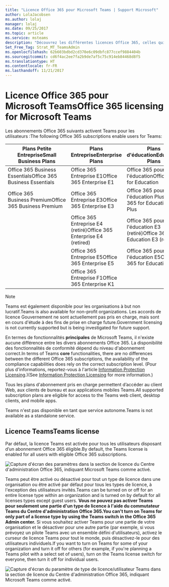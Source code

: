 ```yaml
---
title: "Licence Office 365 pour Microsoft Teams | Support Microsoft"
author: LolaJacobsen
ms.author: lolaj
manager: lolaj
ms.date: 09/25/2017
ms.topic: article
ms.service: msteams
description: "Découvrez les différentes licences Office 365, celles qui activent Microsoft Teams pour les utilisateurs et comment les activer et les désactiver."
Set_Free_Tag: Strat_MT_TeamsAdmin
ms.openlocfilehash: 62b603bdbd2cd370e6c09dbfc877ccef9884404b
ms.sourcegitcommit: cd6f4ac2ee7fa2b9de7af5c75c914eb84468d8f5
ms.translationtype: HT
ms.contentlocale: fr-FR
ms.lasthandoff: 11/21/2017
---
```

<a name="office-365-licensing-for-microsoft-teams"></a><span data-ttu-id="7322f-103">Licence Office 365 pour Microsoft Teams</span><span class="sxs-lookup"><span data-stu-id="7322f-103">Office 365 licensing for Microsoft Teams</span></span>
========================================

<span data-ttu-id="7322f-104">Les abonnements Office 365 suivants activent Teams pour les utilisateurs :</span><span class="sxs-lookup"><span data-stu-id="7322f-104">The following Office 365 subscriptions enable users for Teams:</span></span>

|<span data-ttu-id="7322f-105">Plans Petite Entreprise</span><span class="sxs-lookup"><span data-stu-id="7322f-105">Small Business Plans</span></span>  |<span data-ttu-id="7322f-106">Plans Entreprise</span><span class="sxs-lookup"><span data-stu-id="7322f-106">Enterprise Plans</span></span>  |<span data-ttu-id="7322f-107">Plans d'éducation</span><span class="sxs-lookup"><span data-stu-id="7322f-107">Education Plans</span></span>  |
|---------|---------|---------|
|<span data-ttu-id="7322f-108">Office 365 Business Essentials</span><span class="sxs-lookup"><span data-stu-id="7322f-108">Office 365 Business Essentials</span></span>     |<span data-ttu-id="7322f-109">Office 365 Entreprise E1</span><span class="sxs-lookup"><span data-stu-id="7322f-109">Office 365 Enterprise E1</span></span>         |<span data-ttu-id="7322f-110">Office 365 pour l'éducation</span><span class="sxs-lookup"><span data-stu-id="7322f-110">Office 365 for Education</span></span>         |
|<span data-ttu-id="7322f-111">Office 365 Business Premium</span><span class="sxs-lookup"><span data-stu-id="7322f-111">Office 365 Business Premium</span></span>     |<span data-ttu-id="7322f-112">Office 365 Entreprise E3</span><span class="sxs-lookup"><span data-stu-id="7322f-112">Office 365 Enterprise E3</span></span>         |<span data-ttu-id="7322f-113">Office 365 pour l'éducation Plus</span><span class="sxs-lookup"><span data-stu-id="7322f-113">Office 365 for Education Plus</span></span>         |
|     |<span data-ttu-id="7322f-114">Office 365 Entreprise E4 (retiré)</span><span class="sxs-lookup"><span data-stu-id="7322f-114">Office 365 Enterprise E4 (retired)</span></span>         |<span data-ttu-id="7322f-115">Office 365 pour l'éducation E3 (retiré)</span><span class="sxs-lookup"><span data-stu-id="7322f-115">Office 365 for Education E3 (retired)</span></span>         |
|     |<span data-ttu-id="7322f-116">Office 365 Entreprise E5</span><span class="sxs-lookup"><span data-stu-id="7322f-116">Office 365 Enterprise E5</span></span>         |<span data-ttu-id="7322f-117">Office 365 pour l'éducation E5</span><span class="sxs-lookup"><span data-stu-id="7322f-117">Office 365 for Education E5</span></span>   
      |<span data-ttu-id="7322f-118">Office 365 Entreprise F1</span><span class="sxs-lookup"><span data-stu-id="7322f-118">Office 365 Enterprise K1</span></span> |  |

> [!NOTE]
> <span data-ttu-id="7322f-119">Teams est également disponible pour les organisations à but non lucratif.</span><span class="sxs-lookup"><span data-stu-id="7322f-119">Teams is also available for non-profit organizations.</span></span> <span data-ttu-id="7322f-120">Les accords de licence Gouvernement ne sont actuellement pas pris en charge, mais sont en cours d'étude à des fins de prise en charge future.</span><span class="sxs-lookup"><span data-stu-id="7322f-120">Government licensing is not currently supported but is being investigated for future support.</span></span>
        


<span data-ttu-id="7322f-121">En termes de fonctionnalités **principales** de Microsoft Teams, il n'existe aucune différence entre les divers abonnements Office 365. La disponibilité des fonctionnalités de conformité dépend du niveau d'abonnement correct.</span><span class="sxs-lookup"><span data-stu-id="7322f-121">In terms of Teams **core** functionalities, there are no differences between the different Office 365 subscriptions, the availability of the compliance capabilities does rely on the correct subscription level.</span></span> <span data-ttu-id="7322f-122">(Pour plus d'informations, reportez-vous à l'article [Information Protection Licensing](https://support.office.com/en-us/article/Plan-for-Office-365-security-and-information-protection-capabilities-3d4ac4a1-3920-4ff9-918f-011f3ce60408).)</span><span class="sxs-lookup"><span data-stu-id="7322f-122">(See [Information Protection Licensing](https://support.office.com/en-us/article/Plan-for-Office-365-security-and-information-protection-capabilities-3d4ac4a1-3920-4ff9-918f-011f3ce60408) for more information.)</span></span>

<span data-ttu-id="7322f-123">Tous les plans d'abonnement pris en charge permettent d’accéder au client Web, aux clients de bureau et aux applications mobiles Teams.</span><span class="sxs-lookup"><span data-stu-id="7322f-123">All supported subscription plans are eligible for access to the Teams web client, desktop clients, and mobile apps.</span></span>

<span data-ttu-id="7322f-124">Teams n'est pas disponible en tant que service autonome.</span><span class="sxs-lookup"><span data-stu-id="7322f-124">Teams is not available as a standalone service.</span></span>

<a name="teams-license"></a><span data-ttu-id="7322f-125">Licence Teams</span><span class="sxs-lookup"><span data-stu-id="7322f-125">Teams license</span></span>
-------------

<span data-ttu-id="7322f-126">Par défaut, la licence Teams est activée pour tous les utilisateurs disposant d’un abonnement Office 365 éligible.</span><span class="sxs-lookup"><span data-stu-id="7322f-126">By default, the Teams license is enabled for all users with eligible Office 365 subscriptions.</span></span>

![Capture d'écran des paramètres dans la section de licence du Centre d'administration Office 365, indiquant Microsoft Teams comme activé.](media/Understand_Office_365_Licensing__for_Microsoft_Teams_image2.png)


<span data-ttu-id="7322f-128">Teams peut être activé ou désactivé pour tout un type de licence dans une organisation ou être activé par défaut pour tous les types de licence, à l'exception des utilisateurs invités.</span><span class="sxs-lookup"><span data-stu-id="7322f-128">Teams can be turned on or off for an entire license type within an organization and is turned on by default for all licenses types except guest users.</span></span> <span data-ttu-id="7322f-129">**Vous ne pouvez pas activer Teams pour seulement une partie d'un type de licence à l'aide du commutateur Teams du Centre d'administration Office 365.**</span><span class="sxs-lookup"><span data-stu-id="7322f-129">**You can't turn on Teams for only part of a license type by using the Teams switch in the Office 365 Admin center.**</span></span> <span data-ttu-id="7322f-130">Si vous souhaitez activer Teams pour une partie de votre organisation et le désactiver pour une autre partie (par exemple, si vous prévoyez un pilote Teams avec un ensemble défini d'utilisateurs), activez le curseur de licence Teams pour tout le monde, puis désactivez-le pour des utilisateurs individuels.</span><span class="sxs-lookup"><span data-stu-id="7322f-130">If you want to turn on Teams for some of your organization and turn it off for others (for example, if you're planning a Teams pilot with a select set of users), turn on the Teams license switch for everyone, then turn it off for individual users.</span></span>

![Capture d'écran du paramètre de type de licence/utilisateur Teams dans la section de licence du Centre d'administration Office 365, indiquant Microsoft Teams comme activé.](media/Understand_Office_365_Licensing__for_Microsoft_Teams_image3.png)

